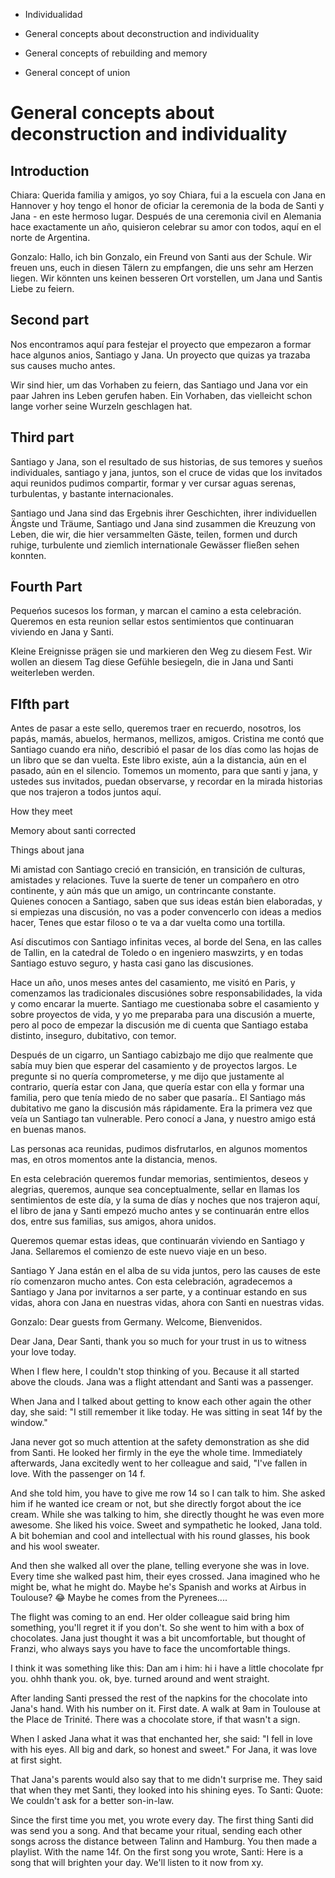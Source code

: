 - Individualidad


- General concepts about deconstruction and individuality
- General concepts of rebuilding and memory
- General concept of union


# General concepts about deconstruction and individuality

## Introduction

Chiara: Querida familia y amigos,
yo soy Chiara, fui a la escuela con Jana en Hannover y hoy tengo el honor de oficiar la ceremonia de la boda de Santi y Jana - en este hermoso lugar. Después de una ceremonia civil en Alemania hace exactamente un año, quisieron celebrar su amor con todos, aquí en el norte de Argentina.

Gonzalo: Hallo, ich bin Gonzalo, ein Freund von Santi aus der Schule. Wir freuen uns, euch in diesen Tälern zu empfangen, die uns sehr am Herzen liegen. Wir könnten uns keinen besseren Ort vorstellen, um Jana und Santis Liebe zu feiern.  


## Second part

Nos encontramos aquí para festejar el proyecto que empezaron a formar hace algunos anios, Santiago y Jana.
Un proyecto que quizas ya trazaba sus causes mucho antes. 

Wir sind hier, um das Vorhaben zu feiern, das Santiago und Jana vor ein paar Jahren ins Leben gerufen haben.
Ein Vorhaben, das vielleicht schon lange vorher seine Wurzeln geschlagen hat.

## Third part

Santiago y Jana, son el resultado de sus historias, de sus temores y sueños individuales, santiago y jana, juntos, son el cruce de vidas que los invitados aqui reunidos pudimos compartir, formar y ver cursar aguas serenas, turbulentas, y bastante internacionales.   

Santiago und Jana sind das Ergebnis ihrer Geschichten, ihrer individuellen Ängste und Träume, Santiago und Jana sind zusammen die Kreuzung von Leben, die wir, die hier versammelten Gäste, teilen, formen und durch ruhige, turbulente und ziemlich internationale Gewässer fließen sehen konnten.   

## Fourth Part

Pequeńos sucesos los forman, y marcan el camino a esta celebración. Queremos en esta reunion sellar estos sentimientos que continuaran viviendo en Jana y Santi.

Kleine Ereignisse prägen sie und markieren den Weg zu diesem Fest. Wir wollen an diesem Tag diese Gefühle besiegeln, die in Jana und Santi weiterleben werden.


## FIfth part

Antes de pasar a este sello, queremos traer en recuerdo, nosotros, los papás, mamás, abuelos, hermanos, mellizos, amigos. Cristina me contó que Santiago cuando era niño, describió el pasar de los días como las hojas de un libro que se dan vuelta. Este libro existe, aún a la distancia, aún en el pasado, aún en el silencio. Tomemos un momento, para que santi y jana, y ustedes sus invitados, puedan observarse, y recordar en la mirada historias que nos trajeron a todos juntos aquí. 


How they meet

Memory about santi corrected

Things about jana


Mi amistad con Santiago creció en transición, en transición de culturas, amistades y relaciones. Tuve la suerte de tener un compañero en otro continente, y aún más que un amigo, un contrincante constante.  
Quienes conocen a Santiago, saben que sus ideas están bien elaboradas, y si empiezas una discusión, no vas a poder convencerlo con ideas a medios hacer, Tenes que estar filoso o te va a dar vuelta como una tortilla. 

    
Así discutimos con Santiago infinitas veces, al borde del Sena, en las calles de Tallin, en la catedral de Toledo o en ingeniero maswzirts, y en todas Santiago estuvo seguro, y hasta casi gano las discusiones.  

Hace un año, unos meses antes del casamiento,  me visitó en Paris, y comenzamos  las tradicionales discusiónes sobre responsabilidades, la vida y como encarar la muerte. Santiago me cuestionaba sobre el casamiento y sobre proyectos de vida, y yo me preparaba para una discusión a muerte, pero al poco de empezar la discusión me di cuenta que Santiago estaba distinto, inseguro, dubitativo, con temor.  

Después de un cigarro, un Santiago cabizbajo me dijo que realmente que sabía muy bien que esperar del casamiento y de proyectos largos. Le pregunte si no quería comprometerse, y me dijo que justamente al contrario, quería estar con Jana, que quería estar con ella y formar una familia, pero que tenía miedo de no saber que pasaría.. El Santiago más dubitativo me gano la discusión más rápidamente. Era la primera vez que veía un Santiago tan vulnerable. Pero conocí a Jana, y nuestro amigo está en buenas manos.

Las personas aca reunidas, pudimos disfrutarlos, en algunos momentos mas, en otros momentos ante la distancia, menos.


En esta celebración queremos fundar memorias, sentimientos, deseos y alegrias, queremos, aunque sea conceptualmente, sellar en llamas los sentimientos de este día, y la suma de días y noches que nos trajeron aquí,  el libro de jana y Santi empezó mucho antes y se continuarán entre ellos dos, entre sus familias, sus amigos, ahora unidos.  

Queremos quemar estas ideas, que continuarán viviendo en Santiago y Jana. Sellaremos el comienzo de este nuevo viaje en un beso.   
   
Santiago Y Jana están en el alba de su vida juntos, pero las causes de este río comenzaron mucho antes. Con esta celebración, agradecemos a Santiago y Jana por invitarnos a ser parte, y a continuar estando en sus vidas, ahora con Jana en nuestras vidas, ahora con Santi en nuestras vidas.

Gonzalo: Dear guests from Germany. Welcome, Bienvenidos.

Dear Jana, Dear Santi,
thank you so much for your trust in us to witness your love today.

When I flew here, I couldn't stop thinking of you. Because it all started above the clouds. Jana was a flight attendant and Santi was a passenger.

 When Jana and I talked about getting to know each other again the other day, she said: "I still remember it like today. He was sitting in seat 14f by the window."

Jana never got so much attention at the safety demonstration as she did from Santi. He looked her firmly in the eye the whole time. Immediately afterwards, Jana excitedly went to her colleague and said, "I've fallen in love. With the passenger on 14 f.

And she told him, you have to give me row 14 so I can talk to him.
She asked him if he wanted ice cream or not, but she directly forgot about the ice cream. While she was talking to him, she directly thought he was even more awesome. She liked his voice. Sweet and sympathetic he looked, Jana told. A bit bohemian and cool and intellectual with his round glasses, his book and his wool sweater.

And then she walked all over the plane, telling everyone she was in love. Every time she walked past him, their eyes crossed.
Jana imagined who he might be, what he might do. Maybe he's Spanish and works at Airbus in Toulouse? 😂 Maybe he comes from the Pyrenees....

The flight was coming to an end. Her older colleague said bring him something, you'll regret it if you don't.
So she went to him with a box of chocolates. Jana just thought it was a bit uncomfortable, but thought of Franzi, who always says you have to face the uncomfortable things.

I think it was something like this:
Dan am i him: hi i have a little chocolate fpr you. ohhh thank you.
ok, bye. turned around and went straight. 

After landing Santi pressed the rest of the napkins for the chocolate into Jana's hand. With his number on it.
First date. A walk at 9am in Toulouse at the Place de Trinité. There was a chocolate store, if that wasn't a sign.

When I asked Jana what it was that enchanted her, she said: "I fell in love with his eyes. All big and dark, so honest and sweet." For Jana, it was love at first sight.

That Jana's parents would also say that to me didn't surprise me.
They said that when they met Santi, they looked into his shining eyes. To Santi: Quote: We couldn't ask for a better son-in-law.

Since the first time you met, you wrote every day. The first thing Santi did was send you a song. And that became your ritual, sending each other songs across the distance between Talinn and Hamburg. You then made a playlist. With the name 14f. On the first song you wrote, Santi: Here is a song that will brighten your day. 
We'll listen to it now from xy.
